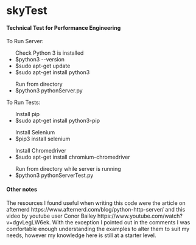 # skyTest
<h4>Technical Test for Performance Engineering</h4

<p>
To Run Server:<br>
  <ul>
    Check Python 3 is installed
    <li>$python3 --version</li>
    <li>$sudo apt-get update</li>
    <li>$sudo apt-get install python3</li>
  </ul>
  <ul>
    Run from directory
    <li>$python3 pythonServer.py</li>
  </ul>
</p>
 
<p>
 To Run Tests:<br>
  <ul>
  Install pip
    <li>$sudo apt-get install python3-pip</li>
   </ul>
   <ul>
  Install Selenium
  <li>$pip3 install selenium</li>
  </ul>
  <ul>
  Install Chromedriver
  <li>$sudo apt-get install chromium-chromedriver</li>
  </ul>
  <ul>
  Run from directory while server is running
  <li>$python3 pythonServerTest.py</li>
  </ul>
 </p>
 
 <h4> Other notes </h4>
 <p>
  The resources I found useful when writing this code were the article on afternerd https://www.afternerd.com/blog/python-http-server/ and this video by youtube user Conor Bailey https://www.youtube.com/watch?v=dgvLegLW6ek. With the exception I pointed out in the comments I was comfortable enough understanding the examples to alter them to suit my needs, however my knowledge here is still at a starter level.
